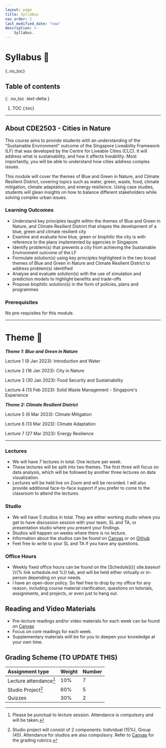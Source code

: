 ```yaml
---
layout: page
title: Syllabus
nav_order: 2
last_modified_date: "now"
description: >-
    Syllabus.
---
```


# Syllabus 📖
{:.no_toc}

## Table of contents
{: .no_toc .text-delta }

1. TOC
{:toc}

---

## About CDE2503 - Cities in Nature
This course aims to provide students with an understanding of the "Sustainable Environment" outcome of the Singapore Liveability Framework (LF) that was developed by the Centre for Liveable Cities (CLC). It will address what is sustainability, and how it affects liveability. Most importantly, you will be able to understand how cities address complex issues.

This module will cover the themes of Blue and Green in Nature, and Climate Resilient District, covering topics such as water, green, waste, food, climate mitigation, climate adaptation, and energy resilience. Using case studies, students will glean insights on how to balance different stakeholders while solving complex urban issues. 

### Learning Outcomes
- Understand key principles taught within the themes of Blue and Green in Nature, and Climate Resilient District that shapes the development of a blue, green and climate resilient city
- Examine and evaluate how blue, green or biophilic the city is with reference to the plans implemented by agencies in Singapore 
- Identify problem(s) that prevents a city from achieving the Sustainable Environment outcome of the LF
- Formulate solution(s) using key principles highlighted in the two broad themes of Blue and Green in Nature and Climate Resilient District to address problem(s) identified 
- Analyse and evaluate solution(s) with the use of simulation and prediction models to highlight benefits and trade-offs 
- Propose biophilic solution(s) in the form of policies, plans and programmes


### Prerequisites
No pre-requisites for this module. 
 
---

# Theme 📖
_**Theme 1: Blue and Green in Nature**_

Lecture 1 (9 Jan 2023): Introduction and Water 

Lecture 2 (16 Jan 2023): City in Nature

Lecture 3 (30 Jan 2023): Food Security and Sustainability

Lecture 4 (13 Feb 2023): Solid Waste Management - Singapore's Experience

_**Theme 2: Climate Resilient District**_

Lecture 5 (6 Mar 2023): Climate Mitigation

Lecture 6 (13 Mar 2023): Climate Adaptation

Lecture 7 (27 Mar 2023): Energy Resilience

---

### Lectures
- We will have 7 lectures in total. One lecture per week. 
- These lectures will be split into two themes. The first three will focus on data analysis, 
  which will be followed by another three lectures on data visualization.  
- Lectures will be held live on Zoom and will be recorded. 
  I will also provide additional face-to-face support if you prefer to come to the classroom to attend the lectures. 

### Studio
- We will have 5 studios in total. They are either working studio where you get to have discussion session with your team, SL and TA, or presentation studio where you present your findings.
- Studios will happen on weeks where there is no lecture.
- Information about the studios can be found on [Canvas](https://xiaoganghe.github.io/python-climate-visuals) or on [Github](https://xiaoganghe.github.io/InVEST-Cities-in-Nature/)
- Feel free to write to your SL and TA if you have any questions. 

### Office Hours
- Weekly fixed office hours can be found on the [Schedule]({{ site.baseurl }}{% link schedule.md %}) tab, 
  and will be held either virtually or in-person depending on your needs.
- I have an open-door policy. So feel free to drop by my office for any reason, including course material clarification, 
  questions on tutorials, assignments, and projects, or even just to hang out.  

## Reading and Video Materials

- Pre-lecture readings and/or video materials for each week can be found on [Canvas](https://canvas.nus.edu.sg/courses/42112)
- Focus on core readings for each week.
- Supplementary materials willl be for you to deepen your knowledge at your own time. 

## Grading Scheme (TO UPDATE THIS)

| Assignment type          | Weight   | Number      |
|:-------------------------|:---------|:------------|
| Lecture  attendance[^1]  | 10%      | 7           |
| Studio Project[^2]       | 60%      | 5           |
| Quizzes                  | 30%      | 2           |

[^1]: Please be punctual to lecture session. Attendance is compulsory and will be taken. 

[^2]: Studio project will consist of 2 components: Individual (15%), Group (45). Attendance for studios are also compulsory. Refer to [Canvas](https://canvas.nus.edu.sg/courses/42112/pages/resources?module_item_id=97469) for the grading rubrics.
